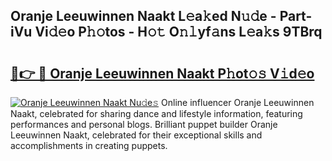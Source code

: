 ## Oranje Leeuwinnen Naakt L𝚎a𝚔ed N𝚞𝚍e - Part-iVu Vi𝚍𝚎o P𝚑𝚘tos - H𝚘𝚝 O𝚗𝚕yf𝚊ns L𝚎a𝚔s 9TBrq

# <h2><a href="http://kf3a07.oniu.top/?m=Oranje+Leeuwinnen+Naakt">🔗👉 🔴 Oranje Leeuwinnen Naakt P𝚑ot𝚘𝚜 V𝚒d𝚎o</a></h2>

[![Oranje Leeuwinnen Naakt Nu𝚍e𝚜](https://i.imgur.com/0qMVB7G.gif)](http://kf3a07.oniu.top/?m=Oranje+Leeuwinnen+Naakt)
Online influencer Oranje Leeuwinnen Naakt, celebrated for sharing dance and lifestyle information, featuring performances and personal blogs. Brilliant puppet builder Oranje Leeuwinnen Naakt, celebrated for their exceptional skills and accomplishments in creating puppets.  
